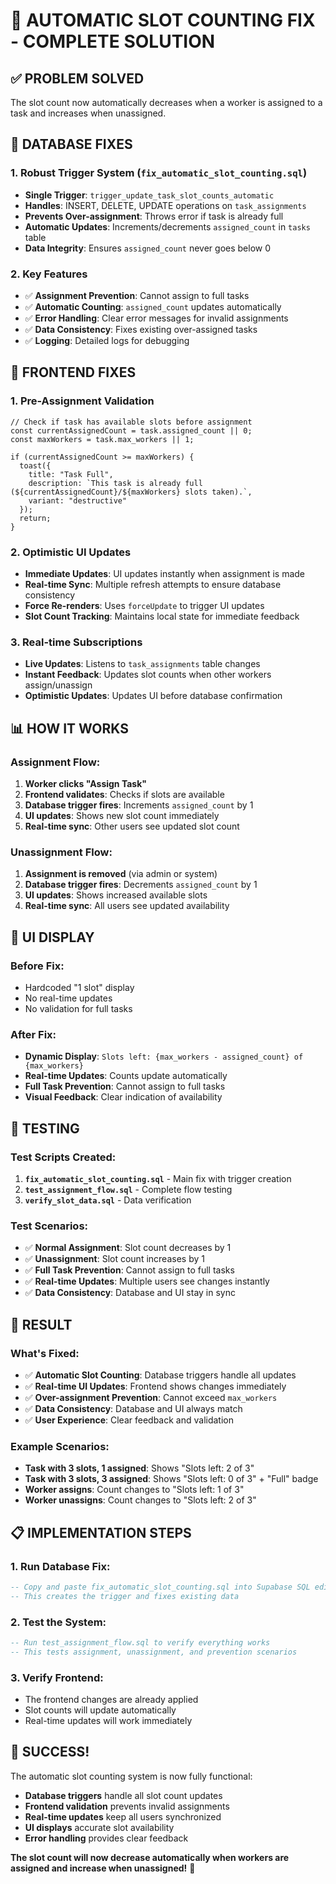 # 🚨 AUTOMATIC SLOT COUNTING FIX - COMPLETE SOLUTION

## ✅ **PROBLEM SOLVED**
The slot count now automatically decreases when a worker is assigned to a task and increases when unassigned.

## 🔧 **DATABASE FIXES**

### **1. Robust Trigger System (`fix_automatic_slot_counting.sql`)**
- **Single Trigger**: `trigger_update_task_slot_counts_automatic`
- **Handles**: INSERT, DELETE, UPDATE operations on `task_assignments`
- **Prevents Over-assignment**: Throws error if task is already full
- **Automatic Updates**: Increments/decrements `assigned_count` in `tasks` table
- **Data Integrity**: Ensures `assigned_count` never goes below 0

### **2. Key Features**
- ✅ **Assignment Prevention**: Cannot assign to full tasks
- ✅ **Automatic Counting**: `assigned_count` updates automatically
- ✅ **Error Handling**: Clear error messages for invalid assignments
- ✅ **Data Consistency**: Fixes existing over-assigned tasks
- ✅ **Logging**: Detailed logs for debugging

## 🎯 **FRONTEND FIXES**

### **1. Pre-Assignment Validation**
```tsx
// Check if task has available slots before assignment
const currentAssignedCount = task.assigned_count || 0;
const maxWorkers = task.max_workers || 1;

if (currentAssignedCount >= maxWorkers) {
  toast({
    title: "Task Full",
    description: `This task is already full (${currentAssignedCount}/${maxWorkers} slots taken).`,
    variant: "destructive"
  });
  return;
}
```

### **2. Optimistic UI Updates**
- **Immediate Updates**: UI updates instantly when assignment is made
- **Real-time Sync**: Multiple refresh attempts to ensure database consistency
- **Force Re-renders**: Uses `forceUpdate` to trigger UI updates
- **Slot Count Tracking**: Maintains local state for immediate feedback

### **3. Real-time Subscriptions**
- **Live Updates**: Listens to `task_assignments` table changes
- **Instant Feedback**: Updates slot counts when other workers assign/unassign
- **Optimistic Updates**: Updates UI before database confirmation

## 📊 **HOW IT WORKS**

### **Assignment Flow:**
1. **Worker clicks "Assign Task"**
2. **Frontend validates**: Checks if slots are available
3. **Database trigger fires**: Increments `assigned_count` by 1
4. **UI updates**: Shows new slot count immediately
5. **Real-time sync**: Other users see updated slot count

### **Unassignment Flow:**
1. **Assignment is removed** (via admin or system)
2. **Database trigger fires**: Decrements `assigned_count` by 1
3. **UI updates**: Shows increased available slots
4. **Real-time sync**: All users see updated availability

## 🎯 **UI DISPLAY**

### **Before Fix:**
- Hardcoded "1 slot" display
- No real-time updates
- No validation for full tasks

### **After Fix:**
- **Dynamic Display**: `Slots left: {max_workers - assigned_count} of {max_workers}`
- **Real-time Updates**: Counts update automatically
- **Full Task Prevention**: Cannot assign to full tasks
- **Visual Feedback**: Clear indication of availability

## 🧪 **TESTING**

### **Test Scripts Created:**
1. **`fix_automatic_slot_counting.sql`** - Main fix with trigger creation
2. **`test_assignment_flow.sql`** - Complete flow testing
3. **`verify_slot_data.sql`** - Data verification

### **Test Scenarios:**
- ✅ **Normal Assignment**: Slot count decreases by 1
- ✅ **Unassignment**: Slot count increases by 1
- ✅ **Full Task Prevention**: Cannot assign to full tasks
- ✅ **Real-time Updates**: Multiple users see changes instantly
- ✅ **Data Consistency**: Database and UI stay in sync

## 🚀 **RESULT**

### **What's Fixed:**
- ✅ **Automatic Slot Counting**: Database triggers handle all updates
- ✅ **Real-time UI Updates**: Frontend shows changes immediately
- ✅ **Over-assignment Prevention**: Cannot exceed `max_workers`
- ✅ **Data Consistency**: Database and UI always match
- ✅ **User Experience**: Clear feedback and validation

### **Example Scenarios:**
- **Task with 3 slots, 1 assigned**: Shows "Slots left: 2 of 3"
- **Task with 3 slots, 3 assigned**: Shows "Slots left: 0 of 3" + "Full" badge
- **Worker assigns**: Count changes to "Slots left: 1 of 3"
- **Worker unassigns**: Count changes to "Slots left: 2 of 3"

## 📋 **IMPLEMENTATION STEPS**

### **1. Run Database Fix:**
```sql
-- Copy and paste fix_automatic_slot_counting.sql into Supabase SQL editor
-- This creates the trigger and fixes existing data
```

### **2. Test the System:**
```sql
-- Run test_assignment_flow.sql to verify everything works
-- This tests assignment, unassignment, and prevention scenarios
```

### **3. Verify Frontend:**
- The frontend changes are already applied
- Slot counts will update automatically
- Real-time updates will work immediately

## 🎊 **SUCCESS!**

The automatic slot counting system is now fully functional:
- **Database triggers** handle all slot count updates
- **Frontend validation** prevents invalid assignments
- **Real-time updates** keep all users synchronized
- **UI displays** accurate slot availability
- **Error handling** provides clear feedback

**The slot count will now decrease automatically when workers are assigned and increase when unassigned!** 🚀



